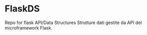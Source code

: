 # FlaskDS
Repo for flask API/Data Structures
Strutture dati gestite da API del microframework Flask.
